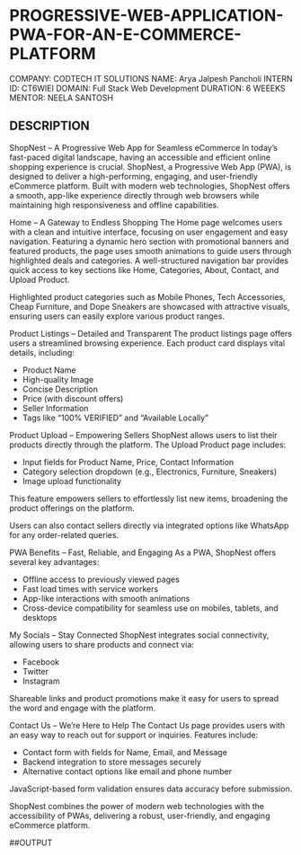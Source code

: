 # PROGRESSIVE-WEB-APPLICATION-PWA-FOR-AN-E-COMMERCE-PLATFORM

COMPANY: CODTECH IT SOLUTIONS 
NAME: Arya Jalpesh Pancholi 
INTERN ID: CT6WIEI 
DOMAIN: Full Stack Web Development 
DURATION: 6 WEEEKS 
MENTOR: NEELA SANTOSH

## DESCRIPTION

ShopNest – A Progressive Web App for Seamless eCommerce
In today’s fast-paced digital landscape, having an accessible and efficient online shopping experience is crucial. ShopNest, a Progressive Web App (PWA), is designed to deliver a high-performing, engaging, and user-friendly eCommerce platform. Built with modern web technologies, ShopNest offers a smooth, app-like experience directly through web browsers while maintaining high responsiveness and offline capabilities.

Home – A Gateway to Endless Shopping
The Home page welcomes users with a clean and intuitive interface, focusing on user engagement and easy navigation. Featuring a dynamic hero section with promotional banners and featured products, the page uses smooth animations to guide users through highlighted deals and categories. A well-structured navigation bar provides quick access to key sections like Home, Categories, About, Contact, and Upload Product.

Highlighted product categories such as Mobile Phones, Tech Accessories, Cheap Furniture, and Dope Sneakers are showcased with attractive visuals, ensuring users can easily explore various product ranges.

Product Listings – Detailed and Transparent
The product listings page offers users a streamlined browsing experience. Each product card displays vital details, including:

- Product Name
- High-quality Image
- Concise Description
- Price (with discount offers)
- Seller Information
- Tags like “100% VERIFIED” and “Available Locally”

Product Upload – Empowering Sellers
ShopNest allows users to list their products directly through the platform. The Upload Product page includes:

- Input fields for Product Name, Price, Contact Information
- Category selection dropdown (e.g., Electronics, Furniture, Sneakers)
- Image upload functionality

This feature empowers sellers to effortlessly list new items, broadening the product offerings on the platform.

Users can also contact sellers directly via integrated options like WhatsApp for any order-related queries.

PWA Benefits – Fast, Reliable, and Engaging
As a PWA, ShopNest offers several key advantages:

- Offline access to previously viewed pages
- Fast load times with service workers
- App-like interactions with smooth animations
- Cross-device compatibility for seamless use on mobiles, tablets, and desktops

My Socials – Stay Connected
ShopNest integrates social connectivity, allowing users to share products and connect via:

- Facebook
- Twitter
- Instagram

Shareable links and product promotions make it easy for users to spread the word and engage with the platform.

Contact Us – We’re Here to Help
The Contact Us page provides users with an easy way to reach out for support or inquiries. Features include:

- Contact form with fields for Name, Email, and Message
- Backend integration to store messages securely
- Alternative contact options like email and phone number

JavaScript-based form validation ensures data accuracy before submission.

ShopNest combines the power of modern web technologies with the accessibility of PWAs, delivering a robust, user-friendly, and engaging eCommerce platform.

##OUTPUT


